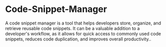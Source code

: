 # Code-Snippet-Manager
A code snippet manager is a tool that helps developers store, organize, and retrieve reusable code snippets. It can be a valuable addition to a developer's workflow, as it allows for quick access to commonly used code snippets, reduces code duplication, and improves overall productivity..
